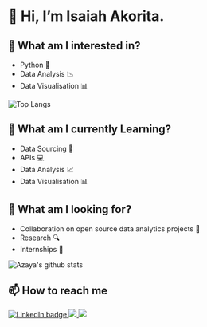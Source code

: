 # 👋 Hi, I’m Isaiah Akorita.

##  👀 What am I interested in?
- Python 🐍
- Data Analysis 📉
- Data Visualisation 📊

 ![Top Langs](https://github-readme-stats.vercel.app/api/top-langs/?username=azaya89)

## 🌱 What am I currently Learning?
-  Data Sourcing 🔎
-  APIs 💻
-  Data Analysis 📈
-  Data Visualisation 📊

## 💞️ What am I looking for?
-  Collaboration on open source data analytics projects 👫
-  Research 🔍
-  Internships 🧒
  
  ![Azaya's github stats](https://github-readme-stats.vercel.app/api?username=azaya89)
 
## 📫 How to reach me 
<div id="badges">
 <a href="https://www.linkedin.com/in/isaiah-akorita/">
    <img src="https://img.shields.io/badge/LinkedIn-blue?logo=linkedin&logoColor=white&style=for-the-badge" alt="LinkedIn badge" />
 </a>
 <a href="https://twitter.com/AkoritaI">
    <img src="https://img.shields.io/badge/Twitter-blue?logo=twitter&logoColor=white&style=for-the-badge" />
 </a>
  <a href="mailto:akoritaisaiah@gmail.com">
    <img src="https://img.shields.io/badge/Gmail-blue?logo=Gmail&logoColor=orange&style=for-the-badge" />
  </a>
</div>



<!---
Azaya89/Azaya89 is a ✨ special ✨ repository because its `README.md` (this file) appears on your GitHub profile.
You can click the Preview link to take a look at your changes.
--->
